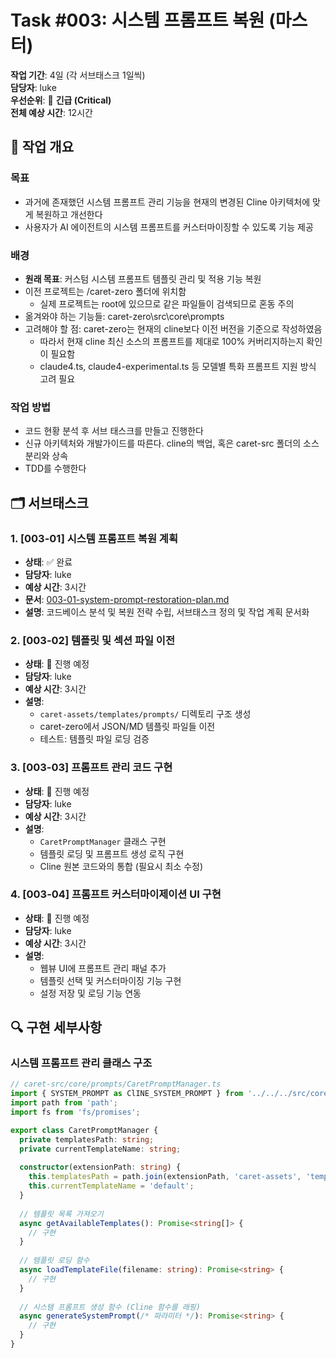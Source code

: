 # Task #003: 시스템 프롬프트 복원 (마스터)

**작업 기간**: 4일 (각 서브태스크 1일씩)  
**담당자**: luke  
**우선순위**: 🚨 **긴급 (Critical)**  
**전체 예상 시간**: 12시간

## 🎯 작업 개요

### 목표
- 과거에 존재했던 시스템 프롬프트 관리 기능을 현재의 변경된 Cline 아키텍처에 맞게 복원하고 개선한다
- 사용자가 AI 에이전트의 시스템 프롬프트를 커스터마이징할 수 있도록 기능 제공

### 배경
- **원래 목표**: 커스텀 시스템 프롬프트 템플릿 관리 및 적용 기능 복원
- 이전 프로젝트는 /caret-zero 폴더에 위치함
  * 실제 프로젝트는 root에 있으므로 같은 파일들이 검색되므로 혼동 주의
- 옮겨와야 하는 기능들: caret-zero\src\core\prompts
- 고려해야 할 점: caret-zero는 현재의 cline보다 이전 버전을 기준으로 작성하였음
  * 따라서 현재 cline 최신 소스의 프롬프트를 제대로 100% 커버리지하는지 확인이 필요함
  * claude4.ts, claude4-experimental.ts 등 모델별 특화 프롬프트 지원 방식 고려 필요

### 작업 방법
* 코드 현황 분석 후 서브 태스크를 만들고 진행한다
* 신규 아키텍처와 개발가이드를 따른다. cline의 백업, 혹은 caret-src 폴더의 소스 분리와 상속
* TDD를 수행한다

## 🗂️ 서브태스크

### 1. [003-01] 시스템 프롬프트 복원 계획
- **상태**: ✅ 완료
- **담당자**: luke
- **예상 시간**: 3시간
- **문서**: [003-01-system-prompt-restoration-plan.md](./003-01-system-prompt-restoration-plan.md)
- **설명**: 코드베이스 분석 및 복원 전략 수립, 서브태스크 정의 및 작업 계획 문서화

### 2. [003-02] 템플릿 및 섹션 파일 이전
- **상태**: 🔄 진행 예정
- **담당자**: luke
- **예상 시간**: 3시간
- **설명**: 
  - `caret-assets/templates/prompts/` 디렉토리 구조 생성
  - caret-zero에서 JSON/MD 템플릿 파일들 이전
  - 테스트: 템플릿 파일 로딩 검증

### 3. [003-03] 프롬프트 관리 코드 구현
- **상태**: 🔄 진행 예정
- **담당자**: luke
- **예상 시간**: 3시간
- **설명**:
  - `CaretPromptManager` 클래스 구현 
  - 템플릿 로딩 및 프롬프트 생성 로직 구현
  - Cline 원본 코드와의 통합 (필요시 최소 수정)

### 4. [003-04] 프롬프트 커스터마이제이션 UI 구현
- **상태**: 🔄 진행 예정
- **담당자**: luke
- **예상 시간**: 3시간
- **설명**:
  - 웹뷰 UI에 프롬프트 관리 패널 추가
  - 템플릿 선택 및 커스터마이징 기능 구현 
  - 설정 저장 및 로딩 기능 연동

## 🔍 구현 세부사항

### 시스템 프롬프트 관리 클래스 구조

```typescript
// caret-src/core/prompts/CaretPromptManager.ts
import { SYSTEM_PROMPT as ClINE_SYSTEM_PROMPT } from '../../../src/core/prompts/system';
import path from 'path';
import fs from 'fs/promises';

export class CaretPromptManager {
  private templatesPath: string;
  private currentTemplateName: string;
  
  constructor(extensionPath: string) {
    this.templatesPath = path.join(extensionPath, 'caret-assets', 'templates', 'prompts');
    this.currentTemplateName = 'default';
  }
  
  // 템플릿 목록 가져오기
  async getAvailableTemplates(): Promise<string[]> {
    // 구현
  }
  
  // 템플릿 로딩 함수
  async loadTemplateFile(filename: string): Promise<string> {
    // 구현
  }
  
  // 시스템 프롬프트 생성 함수 (Cline 함수를 래핑)
  async generateSystemPrompt(/* 파라미터 */): Promise<string> {
    // 구현
  }
}
